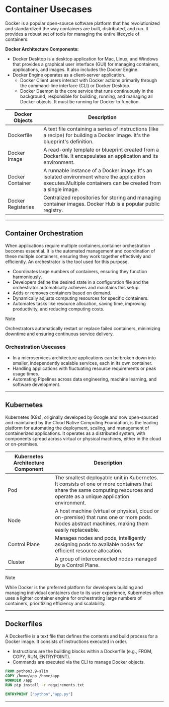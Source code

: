 # Container Usecases
Docker is a popular open-source software platform that has revolutionized and standardized the way containers are built, distributed, and run. It provides a robust set of tools for managing the entire lifecycle of containers.

**Docker Architecture Components:**

- Docker Desktop is a desktop application for Mac, Linux, and Windows that provides a graphical user interface (GUI) for managing containers, applications, and images. It also includes the Docker Engine.
- Docker Engine operates as a client-server application.
	- Docker Client users interact with Docker actions primarily through the command-line interface (CLI) or Docker Desktop.
    - Docker Daemon is the core service that runs continuously in the background, responsible for building, running, and managing all Docker objects. It must be running for Docker to function.

| Docker Objects     | Description                                                                                                                                                |
| ------------------ | ---------------------------------------------------------------------------------------------------------------------------------------------------------- |
| Dockerfile         | A text file containing a series of instructions (like a recipe) for building a Docker image. It's the blueprint's definition.                              |
| Docker Image       | A read-only template or blueprint created from a Dockerfile. It encapsulates an application and its environment.                                           |
| Docker Container   | A runnable instance of a Docker image. It's an isolated environment where the application executes.Multiple containers can be created from a single image. |
| Docker Registeries | Centralized repositories for storing and managing container images. Docker Hub is a popular public registry.                                               |

---
## Container Orchestration

When applications require multiple containers,container orchestration becomes essential. It is the automated management and coordination of these multiple containers, ensuring they work together effectively and efficiently. An orchestrator is the tool used for this purpose.

- Coordinates large numbers of containers, ensuring they function harmoniously.
- Developers define the desired state in a configuration file and the orchestrator automatically achieves and maintains this setup.
- Adds or removes containers based on demand.
- Dynamically adjusts computing resources for specific containers.
- Automates tasks like resource allocation, saving time, improving productivity, and reducing computing costs. 

>[!NOTE]
>Orchestrators automatically restart or replace failed containers, minimizing downtime and ensuring continuous service delivery.

### Orchestration Usecases

- In a microservices architecture applications can be broken down into smaller, independently scalable services, each in its own container.    
- Handling applications with fluctuating resource requirements or peak usage times.
- Automating Pipelines across data engineering, machine learning, and software development.
---
## Kubernetes

Kubernetes (K8s), originally developed by Google and now open-sourced and maintained by the Cloud Native Computing Foundation, is the leading platform for automating the deployment, scaling, and management of containerized applications. It operates as a distributed system, with components spread across virtual or physical machines, either in the cloud or on-premises.

| Kubernetes Architecture Component | Description                                                                                                                                                                |
| --------------------------------- | -------------------------------------------------------------------------------------------------------------------------------------------------------------------------- |
| Pod                               | The smallest deployable unit in Kubernetes. It consists of one or more containers that share the same computing resources and operate as a unique application environment. |
| Node                              | A host machine (virtual or physical, cloud or on-premise) that runs one or more pods. Nodes abstract machines, making them easily replaceable.                             |
| Control Plane                     | Manages nodes and pods, intelligently assigning pods to available nodes for efficient resource allocation.                                                                 |
| Cluster                           | A group of interconnected nodes managed by a Control Plane.                                                                                                                |

>[!NOTE]
   While Docker is the preferred platform for developers building and managing individual containers due to its user experience, Kubernetes often uses a lighter container engine for orchestrating large numbers of containers, prioritizing efficiency and scalability.

---

## Dockerfiles

A Dockerfile is a text file that defines the contents and build process for a Docker image. It consists of instructions executed in order.

- Instructions are the building blocks within a Dockerfile (e.g., FROM, COPY, RUN, ENTRYPOINT).    
- Commands are executed via the CLI to manage Docker objects.

```Dockerfile
FROM python3.9-slim
COPY /home/app /home/app
WORKDIR /app
RUN pip install -r requirements.txt

ENTRYPOINT ["python","app.py"]
```

---